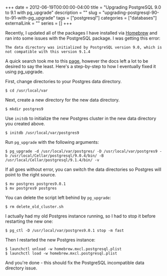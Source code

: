 +++
date = 2012-06-19T00:00:00-04:00
title = "Upgrading PostgreSQL 9.0 to 9.1 with pg_upgrade"
description = ""
slug = "upgrading-postgresql-90-to-91-with-pg_upgrade"
tags = ["postgresql"]
categories = ["databases"]
externalLink = ""
series = []
+++

Recently, I updated all of the packages I have installed via
[Homebrew](https://github.com/mxcl/homebrew) and ran into some issues
with the PostgreSQL package. I was getting this error:

    The data directory was initialized by PostgreSQL version 9.0, which is not compatible with this version 9.1.4

A quick search took me to this
[page](http://www.postgresql.org/docs/9.1/static/pgupgrade.html),
however the docs left a lot to be desired to say the least. Here's a
step-by-step to how I eventually fixed it using pg\_upgrade.

First, change directories to your Postgres data directory.

    $ cd /usr/local/var

Next, create a new directory for the new data directory.

    $ mkdir postgres9

Use `initdb` to initialize the new Postgres cluster in the new data
directory you created above.

    $ initdb /usr/local/var/postgres9

Run `pg_upgrade` with the following arguments:

    $ pg_upgrade -d /usr/local/var/postgres/ -D /usr/local/var/postgres9 -b /usr/local/Cellar/postgresql/9.0.4/bin/ -B /usr/local/Cellar/postgresql/9.1.4/bin/ -v

If all goes without error, you can switch the data directories so
Postgres will point to the right source.

    $ mv postgres postgres9.0.1
    $ mv postgres9 postgres

You can delete the script left behind by `pg_upgrade`:

    $ rm delete_old_cluster.sh

I actually had my old Postgres instance running, so I had to stop it
before restarting the new one:

    $ pg_ctl -D /usr/local/var/postgres9.0.1 stop -m fast

Then I restarted the new Postgres instance:

    $ launchctl unload -w homebrew.mxcl.postgresql.plist
    $ launchctl load -w homebrew.mxcl.postgresql.plist

And you're done - this should fix the PostgreSQL incompatible data
directory issue.
